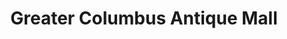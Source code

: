 ---
title: "Greater Columbus Antique Mall"
url: /columbus/greater-columbus-antique-mall/
shop: Antiquitäten
---